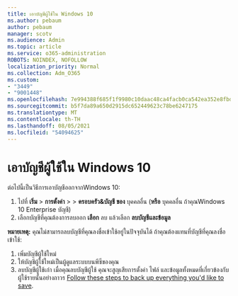 ```yaml
---
title: เอาบัญชีผู้ใช้ใน Windows 10
ms.author: pebaum
author: pebaum
manager: scotv
ms.audience: Admin
ms.topic: article
ms.service: o365-administration
ROBOTS: NOINDEX, NOFOLLOW
localization_priority: Normal
ms.collection: Adm_O365
ms.custom:
- "3449"
- "9001448"
ms.openlocfilehash: 7e994388f685f1f9980c10daac48ca4facb0ca542ea352e8fbd31bf451cff305
ms.sourcegitcommit: b5f7da89a650d2915dc652449623c78be6247175
ms.translationtype: MT
ms.contentlocale: th-TH
ms.lasthandoff: 08/05/2021
ms.locfileid: "54094625"
---
```

# <a name="remove-an-account-in-windows-10"></a>เอาบัญชีผู้ใช้ใน Windows 10

ต่อไปนี้เป็นวิธีการเอาบัญชีออกจากWindows 10:

1. ไปที่ **เริ่ม**  >  **การตั้งค่า**  >    >  **ครอบครัว&บัญชี ของ** บุคคลอื่น (**หรือ** บุคคลอื่น ถ้าคุณWindows 10 Enterprise บัญชี)
2. เลือกบัญชีที่คุณต้องการลบออก **เลือก** ลบ แล้วเลือก **ลบบัญชีและข้อมูล**
 
**หมายเหตุ:** คุณไม่สามารถลบบัญชีที่คุณลงชื่อเข้าใช้อยู่ในปัจจุบันได้  ถ้าคุณต้องแทนที่บัญชีที่คุณลงชื่อเข้าใช้:

1. เพิ่มบัญชีผู้ใช้ใหม่
2. ให้บัญชีผู้ใช้ใหม่เป็นผู้ดูแลระบบบนพีซีของคุณ
3. ลบบัญชีผู้ใช้เก่า เมื่อคุณลบบัญชีผู้ใช้ คุณจะสูญเสียการตั้งค่า ไฟล์ และข้อมูลทั้งหมดที่เกี่ยวข้องกับผู้ใช้รายนั้นอย่างถาวร [Follow these steps to back up everything you'd like to save](https://support.microsoft.com/help/4027408/windows-10-backup-and-restore).